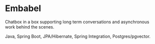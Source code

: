 # Embabel

Chatbox in a box supporting long term conversations and asynchronous work behind the scenes.

Java, Spring Boot, JPA/Hibernate, Spring Integration, Postgres/pgvector.
